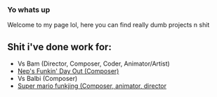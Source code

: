 ### Yo whats up
Welcome to my page lol, here you can find really dumb projects n shit

## Shit i've done work for:
  - Vs Bam (Director, Composer, Coder, Animator/Artist)
  - [Nep's Funkin' Day Out (Composer)](https://gamebanana.com/mods/370161)
  - Vs Balbi (Composer)
  - [Super mario funkjing (Composer, animator, director](https://github.com/bambamlolol/vs-super-MArio-funkjing)


<!--
**bambamlolol/bambamlolol** is a ✨ _special_ ✨ repository because its `README.md` (this file) appears on your GitHub profile.

Here are some ideas to get you started:

- 🔭 I’m currently working on ...
- 🌱 I’m currently learning ...
- 👯 I’m looking to collaborate on ...
- 🤔 I’m looking for help with ...
- 💬 Ask me about ...
- 📫 How to reach me: ...
- 😄 Pronouns: ...
- ⚡ Fun fact: ...
-->
